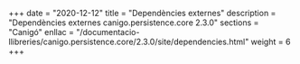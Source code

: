 +++
date        = "2020-12-12"
title       = "Dependències externes"
description = "Dependències externes canigo.persistence.core 2.3.0"
sections    = "Canigó"
enllac		= "/documentacio-llibreries/canigo.persistence.core/2.3.0/site/dependencies.html"
weight		= 6
+++
